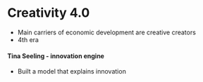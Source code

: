 # Creativity 4.0
- Main carriers of economic development are creative creators
- 4th era
#### Tina Seeling - innovation engine
- Built a model that explains innovation
